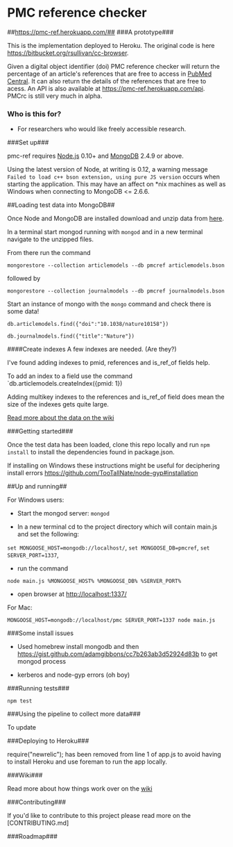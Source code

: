 # PMC reference checker #
##https://pmc-ref.herokuapp.com/##
###A prototype###

This is the implementation deployed to Heroku. The original code is here https://bitbucket.org/rsullivan/cc-browser.

Given a digital object identifier (doi) PMC reference checker will return the percentage of an article's references that are free to access in [PubMed Central](http://www.ncbi.nlm.nih.gov/pmc/). It can also return the details of the references that are free to acess. An API is also available at https://pmc-ref.herokuapp.com/api. PMCrc is still very much in alpha.

### Who is this for? ###

* For researchers who would like freely accessible research.


###Set up###

pmc-ref requires [Node.js](https://nodejs.org/download/) 0.10+ and  [MongoDB](http://www.mongodb.org/downloads) 2.4.9 or above.

Using the latest version of Node, at writing is 0.12, a warning message `Failed to load c++ bson extension, using pure JS version`
occurs when starting the application. This may have an affect on *nix machines as well as Windows when connecting to MongoDB <= 2.6.6.



##Loading test data into MongoDB##

Once Node and MongoDB are installed download and unzip data from [here](https://drive.google.com/file/d/0B3AgUDfIExOnNExTdmtjdjgxNk0/view).

In a terminal start mongod running with `mongod` and in a new terminal navigate to the unzipped files.

From there run the command 

`mongorestore --collection articlemodels --db pmcref articlemodels.bson`

followed by

`mongorestore --collection journalmodels --db pmcref journalmodels.bson`

Start an instance of mongo with the `mongo` command and check there is some data!

`db.articlemodels.find({"doi":"10.1038/nature10158"})`

`db.journalmodels.find({"title":"Nature"})`

####Create indexes
A few indexes are needed. (Are they?)

I've found adding indexes to pmid, references and is_ref_of fields help.

To add an index to a field use the command `db.articlemodels.createIndex({pmid: 1})

Adding multikey indexes to the references and is_ref_of field does mean the size of the indexes gets quite large.

[Read more about the data on the wiki](https://github.com/RobSullivan/pmc-ref/wiki/Schemas)

###Getting started###

Once the test data has been loaded, clone this repo locally and run `npm install` to install the dependencies found in package.json.

If installing on Windows these instructions might be useful for deciphering install errors https://github.com/TooTallNate/node-gyp#installation


##Up and running##

For Windows users:

- Start the mongod server: `mongod`

- In a new terminal cd to the project directory which will contain main.js and set the following:

`set MONGOOSE_HOST=mongodb://localhost/`,
`set MONGOOSE_DB=pmcref`,
`set SERVER_PORT=1337`,

- run the command

`node main.js %MONGOOSE_HOST% %MONGOOSE_DB% %SERVER_PORT%`

- open browser at [http://localhost:1337/](http://localhost:1337/)

For Mac:

`MONGOOSE_HOST=mongodb://localhost/pmc SERVER_PORT=1337 node main.js`


###Some install issues

 - Used homebrew install mongodb and then https://gist.github.com/adamgibbons/cc7b263ab3d52924d83b to get mongod process

- kerberos and node-gyp errors (oh boy)

###Running tests###

`npm test`

###Using the pipeline to collect more data###

To update

###Deploying to Heroku###

require("newrelic"); has been removed from line 1 of app.js to avoid having to install Heroku and use foreman to run the app locally.

###Wiki###

Read more about how things work over on the [wiki](https://github.com/RobSullivan/pmc-ref/wiki)

###Contributing###

If you'd like to contribute to this project please read more on the [CONTRIBUTING.md]

###Roadmap###





